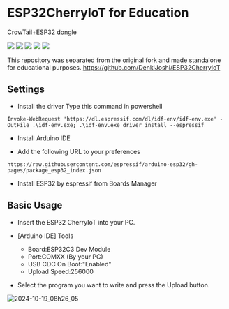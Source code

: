 # ESP32CherryIoT for Education 

CrowTail+ESP32 dongle

<p style="display: inline">
  <img src="https://img.shields.io/badge/-Arduino-00979D.svg?logo=arduino&style=plastic">
  <img src="https://img.shields.io/badge/-Cplusplus-00599C.svg?logo=cplusplus&style=plastic">
  <img src="https://img.shields.io/badge/-Github-181717.svg?logo=github&style=plastic">
  <img src="https://img.shields.io/badge/-WiFi-666666.svg?logo=RSS&style=plastic">
  <img src="https://img.shields.io/badge/-Bluetooth-666666.svg?logo=Bluetooth&style=plastic">
</p>

This repository was separated from the original fork and made standalone for educational purposes.
https://github.com/DenkiJoshi/ESP32CherryIoT

## Settings

- Install the driver
Type this command in powershell

```
Invoke-WebRequest 'https://dl.espressif.com/dl/idf-env/idf-env.exe' -OutFile .\idf-env.exe; .\idf-env.exe driver install --espressif
```

- Install Arduino IDE

- Add the following URL to your preferences

```
https://raw.githubusercontent.com/espressif/arduino-esp32/gh-pages/package_esp32_index.json
```

- Install ESP32 by espressif from Boards Manager


## Basic Usage

- Insert the ESP32 CherryIoT into your PC.

- [Arduino IDE] Tools
  - Board:ESP32C3 Dev Module
  - Port:COMXX (By your PC)
  - USB CDC On Boot:"Enabled"
  - Upload Speed:256000

- Select the program you want to write and press the Upload button.

![2024-10-19_08h26_05](https://github.com/user-attachments/assets/8b5b5ec8-ccfd-42dc-8a83-d64339d6de8b)